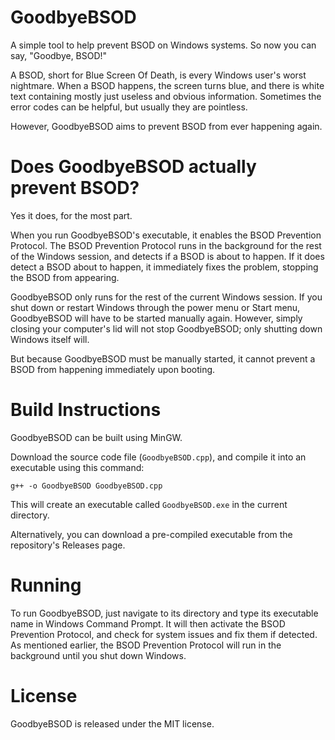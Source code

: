 # GoodbyeBSOD
A simple tool to help prevent BSOD on Windows systems. So now you can say, "Goodbye, BSOD!"

A BSOD, short for Blue Screen Of Death, is every Windows user's worst nightmare. When a BSOD happens, the screen turns blue, and there is white text containing mostly just useless and obvious information. Sometimes the error codes can be helpful, but usually they are pointless.

However, GoodbyeBSOD aims to prevent BSOD from ever happening again.

# Does GoodbyeBSOD actually prevent BSOD?
Yes it does, for the most part.

When you run GoodbyeBSOD's executable, it enables the BSOD Prevention Protocol. The BSOD Prevention Protocol runs in the background for the rest of the Windows session, and detects if a BSOD is about to happen. If it does detect a BSOD about to happen, it immediately fixes the problem, stopping the BSOD from appearing.

GoodbyeBSOD only runs for the rest of the current Windows session. If you shut down or restart Windows through the power menu or Start menu, GoodbyeBSOD will have to be started manually again. However, simply closing your computer's lid will not stop GoodbyeBSOD; only shutting down Windows itself will.

But because GoodbyeBSOD must be manually started, it cannot prevent a BSOD from happening immediately upon booting.

# Build Instructions
GoodbyeBSOD can be built using MinGW.

Download the source code file (`GoodbyeBSOD.cpp`), and compile it into an executable using this command:

```
g++ -o GoodbyeBSOD GoodbyeBSOD.cpp
```

This will create an executable called `GoodbyeBSOD.exe` in the current directory.

Alternatively, you can download a pre-compiled executable from the repository's Releases page.

# Running
To run GoodbyeBSOD, just navigate to its directory and type its executable name in Windows Command Prompt. It will then activate the BSOD Prevention Protocol, and check for system issues and fix them if detected. As mentioned earlier, the BSOD Prevention Protocol will run in the background until you shut down Windows.

# License
GoodbyeBSOD is released under the MIT license.
